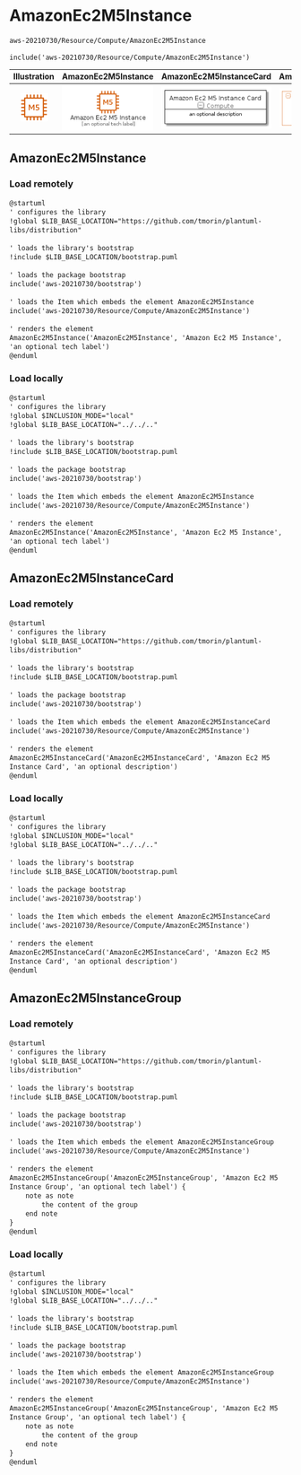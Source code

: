 # AmazonEc2M5Instance


```text
aws-20210730/Resource/Compute/AmazonEc2M5Instance
```

```text
include('aws-20210730/Resource/Compute/AmazonEc2M5Instance')
```



| Illustration | AmazonEc2M5Instance | AmazonEc2M5InstanceCard | AmazonEc2M5InstanceGroup |
| :---: | :---: | :---: | :---: |
| ![illustration for Illustration](../../../aws-20210730/Resource/Compute/AmazonEc2M5Instance.png) | ![illustration for AmazonEc2M5Instance](../../../aws-20210730/Resource/Compute/AmazonEc2M5Instance.Local.png) | ![illustration for AmazonEc2M5InstanceCard](../../../aws-20210730/Resource/Compute/AmazonEc2M5InstanceCard.Local.png) | ![illustration for AmazonEc2M5InstanceGroup](../../../aws-20210730/Resource/Compute/AmazonEc2M5InstanceGroup.Local.png) |




## AmazonEc2M5Instance

### Load remotely
```plantuml
@startuml
' configures the library
!global $LIB_BASE_LOCATION="https://github.com/tmorin/plantuml-libs/distribution"

' loads the library's bootstrap
!include $LIB_BASE_LOCATION/bootstrap.puml

' loads the package bootstrap
include('aws-20210730/bootstrap')

' loads the Item which embeds the element AmazonEc2M5Instance
include('aws-20210730/Resource/Compute/AmazonEc2M5Instance')

' renders the element
AmazonEc2M5Instance('AmazonEc2M5Instance', 'Amazon Ec2 M5 Instance', 'an optional tech label')
@enduml
```

### Load locally
```plantuml
@startuml
' configures the library
!global $INCLUSION_MODE="local"
!global $LIB_BASE_LOCATION="../../.."

' loads the library's bootstrap
!include $LIB_BASE_LOCATION/bootstrap.puml

' loads the package bootstrap
include('aws-20210730/bootstrap')

' loads the Item which embeds the element AmazonEc2M5Instance
include('aws-20210730/Resource/Compute/AmazonEc2M5Instance')

' renders the element
AmazonEc2M5Instance('AmazonEc2M5Instance', 'Amazon Ec2 M5 Instance', 'an optional tech label')
@enduml
```

## AmazonEc2M5InstanceCard

### Load remotely
```plantuml
@startuml
' configures the library
!global $LIB_BASE_LOCATION="https://github.com/tmorin/plantuml-libs/distribution"

' loads the library's bootstrap
!include $LIB_BASE_LOCATION/bootstrap.puml

' loads the package bootstrap
include('aws-20210730/bootstrap')

' loads the Item which embeds the element AmazonEc2M5InstanceCard
include('aws-20210730/Resource/Compute/AmazonEc2M5Instance')

' renders the element
AmazonEc2M5InstanceCard('AmazonEc2M5InstanceCard', 'Amazon Ec2 M5 Instance Card', 'an optional description')
@enduml
```

### Load locally
```plantuml
@startuml
' configures the library
!global $INCLUSION_MODE="local"
!global $LIB_BASE_LOCATION="../../.."

' loads the library's bootstrap
!include $LIB_BASE_LOCATION/bootstrap.puml

' loads the package bootstrap
include('aws-20210730/bootstrap')

' loads the Item which embeds the element AmazonEc2M5InstanceCard
include('aws-20210730/Resource/Compute/AmazonEc2M5Instance')

' renders the element
AmazonEc2M5InstanceCard('AmazonEc2M5InstanceCard', 'Amazon Ec2 M5 Instance Card', 'an optional description')
@enduml
```

## AmazonEc2M5InstanceGroup

### Load remotely
```plantuml
@startuml
' configures the library
!global $LIB_BASE_LOCATION="https://github.com/tmorin/plantuml-libs/distribution"

' loads the library's bootstrap
!include $LIB_BASE_LOCATION/bootstrap.puml

' loads the package bootstrap
include('aws-20210730/bootstrap')

' loads the Item which embeds the element AmazonEc2M5InstanceGroup
include('aws-20210730/Resource/Compute/AmazonEc2M5Instance')

' renders the element
AmazonEc2M5InstanceGroup('AmazonEc2M5InstanceGroup', 'Amazon Ec2 M5 Instance Group', 'an optional tech label') {
    note as note
        the content of the group
    end note
}
@enduml
```

### Load locally
```plantuml
@startuml
' configures the library
!global $INCLUSION_MODE="local"
!global $LIB_BASE_LOCATION="../../.."

' loads the library's bootstrap
!include $LIB_BASE_LOCATION/bootstrap.puml

' loads the package bootstrap
include('aws-20210730/bootstrap')

' loads the Item which embeds the element AmazonEc2M5InstanceGroup
include('aws-20210730/Resource/Compute/AmazonEc2M5Instance')

' renders the element
AmazonEc2M5InstanceGroup('AmazonEc2M5InstanceGroup', 'Amazon Ec2 M5 Instance Group', 'an optional tech label') {
    note as note
        the content of the group
    end note
}
@enduml
```

